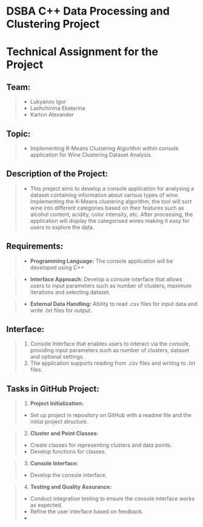 # **DSBA C++ Data Processing and Clustering Project**

# __Technical Assignment for the Project__


## Team:
> - Lukyanov Igor
> - Lashchinina Ekaterina
> - Karton Alexander

## Topic:
> - Implementing K-Means Clustering Algorithm within console application for Wine Clustering Dataset Analysis. 


## Description of the Project:
> - This project aims to develop a console application for analysing a dataset containing information about various types of wine. Implementing the K-Means clustering algorithm, the tool will sort wine into different categories based on their features such as alcohol content, acidity, color intensity, etc. After processing, the application will display the categorised wines making it easy for users to explore the data.

## Requirements:
> - **Programming Language:**
> The console application will be developed using C++

> - **Interface Approach:**
> Develop a console interface that allows users to input parameters such as number of clusters, maximum iterations and selecting dataset.

> - **External Data Handling:**
> Ability to read .csv files for input data and write .txt files for output.


## Interface:
> 1. Console Interface that enables users to interact via the console, providing input parameters such as number of clusters, dataset and optional settings.
> 2. The application supports reading from .csv files and writing to .txt files.


## Tasks in GitHub Project:
> 1. **Project Initialization:**
> - Set up project in repository on GitHub with a readme file and the initial project structure.

> 2. **Cluster and Point Classes:**
 > - Create classes for representing clusters and data points.
 > - Develop functions for classes.

> 3. **Console Interface:**
 > - Develop the console interface.

> 4. **Testing and Quality Assurance:**
 > - Conduct integration testing to ensure the console interface works as expected.
 > - Refine the user interface based on feedback.
>  - 
